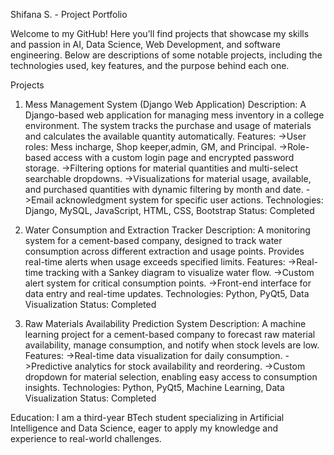 Shifana S. - Project Portfolio

Welcome to my GitHub! Here you’ll find projects that showcase my skills and passion in AI, Data Science, Web Development, and software engineering. Below are descriptions of some notable projects, including the technologies used, key features, and the purpose behind each one.

Projects

1. Mess Management System (Django Web Application)
Description: A Django-based web application for managing mess inventory in a college environment. The system tracks the purchase and usage of materials and calculates the available quantity automatically.
Features:
->User roles: Mess incharge, Shop keeper,admin, GM, and Principal.
->Role-based access with a custom login page and encrypted password storage.
->Filtering options for material quantities and multi-select searchable dropdowns.
->Visualizations for material usage, available, and purchased quantities with dynamic filtering by month and date.
->Email acknowledgment system for specific user actions.
Technologies: Django, MySQL, JavaScript, HTML, CSS, Bootstrap
Status: Completed

3. Water Consumption and Extraction Tracker
Description: A monitoring system for a cement-based company, designed to track water consumption across different extraction and usage points. Provides real-time alerts when usage exceeds specified limits.
Features:
->Real-time tracking with a Sankey diagram to visualize water flow.
->Custom alert system for critical consumption points.
->Front-end interface for data entry and real-time updates.
Technologies: Python, PyQt5, Data Visualization
Status: Completed
4. Raw Materials Availability Prediction System
Description: A machine learning project for a cement-based company to forecast raw material availability, manage consumption, and notify when stock levels are low.
Features:
->Real-time data visualization for daily consumption.
->Predictive analytics for stock availability and reordering.
->Custom dropdown for material selection, enabling easy access to consumption insights.
Technologies: Python, PyQt5, Machine Learning, Data Visualization
Status: Completed

Education:
I am a third-year BTech student specializing in Artificial Intelligence and Data Science, eager to apply my knowledge and experience to real-world challenges.





